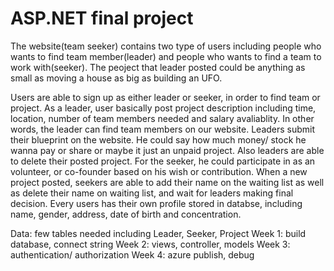 # ASP.NET final project

The website(team seeker) contains two type of users including people who wants to find team member(leader) and people who wants to find a team to work with(seeker). The peoject that leader posted could be anything as small as moving a house as big as building an UFO.

Users are able to sign up as either leader or seeker, in order to find team or project. As a leader, user basically post project description including time, location, number of team members needed and salary avaliablity. In other words, the leader can find team members on our website. Leaders submit their blueprint on the website. He could say how much money/ stock he wanna pay or share or maybe it just an unpaid project. Also leaders are able to delete their posted project. 
For the seeker, he could participate in as an volunteer, or co-founder based on his wish or  contribution. When a new project posted, seekers are able to add their name on the waiting list as well as delete their name on waiting list, and wait for leaders making final decision. 
Every users has their own profile stored in databse, including name, gender, address, date of birth and concentration.

Data: few tables needed including Leader, Seeker, Project
Week 1: build database, connect string
Week 2: views, controller, models 
Week 3: authentication/ authorization 
Week 4: azure publish, debug
